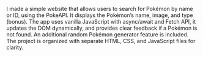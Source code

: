 I made a simple website that allows users to search for Pokémon by name or ID, using the PokeAPI. It displays the Pokémon’s name, image, and type (bonus). The app uses vanilla JavaScript with async/await and Fetch API, it updates the DOM dynamically, and provides clear feedback if a Pokémon is not found. An additional random Pokémon generator feature is included. The project is organized with separate HTML, CSS, and JavaScript files for clarity.

